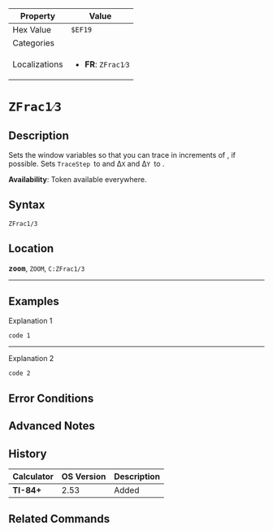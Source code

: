 | Property      | Value |
|---------------|-------|
| Hex Value     | `$EF19`|
| Categories    | <ul></ul> |
| Localizations | <ul><li><b>FR</b>: `ZFrac1⁄3`</li></ul> |

# `ZFrac1⁄3`

## Description
Sets the window variables so that you can trace in increments of , if possible. Sets `TraceStep `to  and Δ`X` and Δ`Y `to .


<b>Availability</b>: Token available everywhere.

## Syntax
`ZFrac1/3`

## Location
<tt><kbd><b>zoom</b></kbd></tt>, `ZOOM`, `C:ZFrac1/3`
<hr>

## Examples

Explanation 1
```ti-basic
code 1
```
---
Explanation 2
```ti-basic
code 2
```

## Error Conditions


## Advanced Notes


## History
| Calculator | OS Version | Description |
|------------|------------|-------------|
| <b>TI-84+</b> | 2.53 | Added

## Related Commands

    